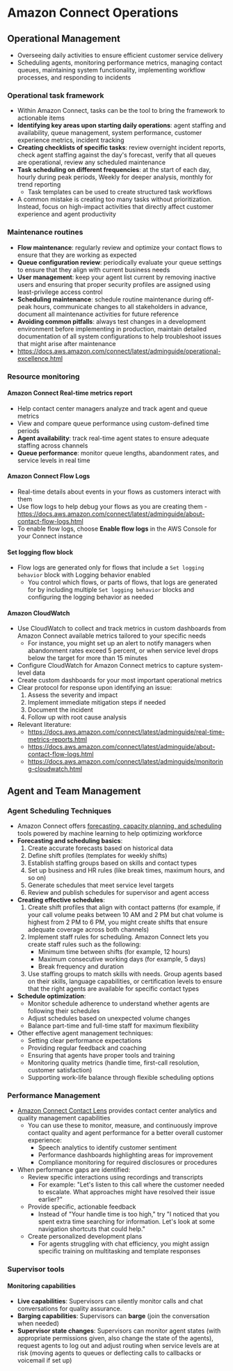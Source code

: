 # Amazon Connect Operations
## Operational Management
- Overseeing daily activities to ensure efficient customer service delivery
- Scheduling agents, monitoring performance metrics, managing contact queues, maintaining system functionality, implementing workflow processes, and responding to incidents
### Operational task framework
- Within Amazon Connect, tasks can be the tool to bring the framework to actionable items
- **Identifying key areas upon starting daily operations**: agent staffing and availability, queue management, system performance, customer experience metrics, incident tracking
- **Creating checklists of specific tasks**: review overnight incident reports, check agent staffing against the day's forecast, verify that all queues are operational, review any scheduled maintenance
- **Task scheduling on different frequencies**: at the start of each day, hourly during peak periods, Weekly for deeper analysis, monthly for trend reporting
    - Task templates can be used to create structured task workflows
- A common mistake is creating too many tasks without prioritization. Instead, focus on high-impact activities that directly affect customer experience and agent productivity
### Maintenance routines
- **Flow maintenance**: regularly review and optimize your contact flows to ensure that they are working as expected
- **Queue configuration review**: periodically evaluate your queue settings to ensure that they align with current business needs
- **User management**: keep your agent list current by removing inactive users and ensuring that proper security profiles are assigned using least-privilege access control
- **Scheduling maintenance**: schedule routine maintenance during off-peak hours, communicate changes to all stakeholders in advance, document all maintenance activities for future reference
- **Avoiding common pitfalls**: always test changes in a development environment before implementing in production, maintain detailed documentation of all system configurations to help troubleshoot issues that might arise after maintenance
- https://docs.aws.amazon.com/connect/latest/adminguide/operational-excellence.html
### Resource monitoring
#### Amazon Connect Real-time metrics report
- Help contact center managers analyze and track agent and queue metrics
- View and compare queue performance using custom-defined time periods
- **Agent availability**: track real-time agent states to ensure adequate staffing across channels
- **Queue performance**: monitor queue lengths, abandonment rates, and service levels in real time
#### Amazon Connect Flow Logs
- Real-time details about events in your flows as customers interact with them
- Use flow logs to help debug your flows as you are creating them - https://docs.aws.amazon.com/connect/latest/adminguide/about-contact-flow-logs.html
- To enable flow logs, choose **Enable flow logs** in the AWS Console for your Connect instance
#### Set logging flow block
- Flow logs are generated only for flows that include a `Set logging behavior` block with Logging behavior enabled
    - You control which flows, or parts of flows, that logs are generated for by including multiple `Set logging behavior` blocks and configuring the logging behavior as needed
#### Amazon CloudWatch
- Use CloudWatch to collect and track metrics in custom dashboards from Amazon Connect available metrics tailored to your specific needs
    - For instance, you might set up an alert to notify managers when abandonment rates exceed 5 percent, or when service level drops below the target for more than 15 minutes
- Configure CloudWatch for Amazon Connect metrics to capture system-level data
- Create custom dashboards for your most important operational metrics
- Clear protocol for response upon identifying an issue:
    1. Assess the severity and impact
    2. Implement immediate mitigation steps if needed
    3. Document the incident
    4. Follow up with root cause analysis
- Relevant literature:
    - https://docs.aws.amazon.com/connect/latest/adminguide/real-time-metrics-reports.html
    - https://docs.aws.amazon.com/connect/latest/adminguide/about-contact-flow-logs.html
    - https://docs.aws.amazon.com/connect/latest/adminguide/monitoring-cloudwatch.html

## Agent and Team Management
### Agent Scheduling Techniques
- Amazon Connect offers [forecasting, capacity planning, and scheduling](https://docs.aws.amazon.com/connect/latest/adminguide/forecasting-capacity-planning-scheduling.html) tools powered by machine learning to help optimizing workforce
- **Forecasting and scheduling basics**:
    1. Create accurate forecasts based on historical data
    2. Define shift profiles (templates for weekly shifts)
    3. Establish staffing groups based on skills and contact types
    4. Set up business and HR rules (like break times, maximum hours, and so on)
    5. Generate schedules that meet service level targets
    6. Review and publish schedules for supervisor and agent access
- **Creating effective schedules**:
    1. Create shift profiles that align with contact patterns (for example, if your call volume peaks between 10 AM and 2 PM but chat volume is highest from 2 PM to 6 PM, you might create shifts that ensure adequate coverage across both channels)
    2. Implement staff rules for scheduling. Amazon Connect lets you create staff rules such as the following:
        - Minimum time between shifts (for example, 12 hours)
        - Maximum consecutive working days (for example, 5 days)
        - Break frequency and duration
    3. Use staffing groups to match skills with needs. Group agents based on their skills, language capabilities, or certification levels to ensure that the right agents are available for specific contact types
- **Schedule optimization**:
    - Monitor schedule adherence to understand whether agents are following their schedules
    - Adjust schedules based on unexpected volume changes
    - Balance part-time and full-time staff for maximum flexibility
- Other effective agent management techniques:
    - Setting clear performance expectations
    - Providing regular feedback and coaching
    - Ensuring that agents have proper tools and training
    - Monitoring quality metrics (handle time, first-call resolution, customer satisfaction)
    - Supporting work-life balance through flexible scheduling options
### Performance Management
- [Amazon Connect Contact Lens](https://docs.aws.amazon.com/connect/latest/adminguide/contact-lens.html) provides contact center analytics and quality management capabilities
    - You can use these to monitor, measure, and continuously improve contact quality and agent performance for a better overall customer experience:
        - Speech analytics to identify customer sentiment
        - Performance dashboards highlighting areas for improvement
        - Compliance monitoring for required disclosures or procedures
- When performance gaps are identified:
    - Review specific interactions using recordings and transcripts
        - For example: "Let's listen to this call where the customer needed to escalate. What approaches might have resolved their issue earlier?"
    - Provide specific, actionable feedback
        - Instead of "Your handle time is too high," try "I noticed that you spent extra time searching for information. Let's look at some navigation shortcuts that could help."
    - Create personalized development plans
        - For agents struggling with chat efficiency, you might assign specific training on multitasking and template responses
### Supervisor tools
#### Monitoring capabilities
- **Live capabilities**: Supervisors can silently monitor calls and chat conversations for quality assurance.
- **Barging capabilities**: Supervisors can **barge** (join the conversation when needed)
- **Supervisor state changes**: Supervisors can monitor agent states (with appropriate permissions given, also change the state of the agents), request agents to log out and adjust routing when service levels are at risk (moving agents to queues or deflecting calls to callbacks or voicemail if set up)